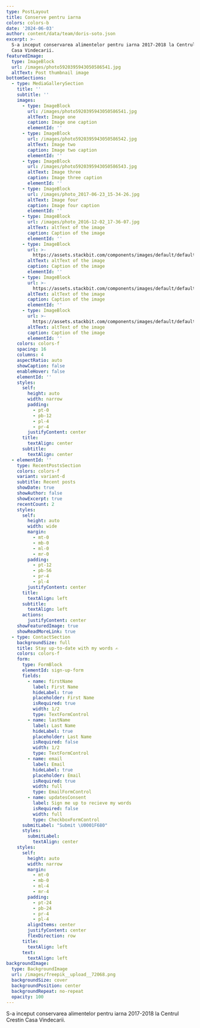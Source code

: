 ```yaml
---
type: PostLayout
title: Conserve pentru iarna
colors: colors-b
date: '2024-06-03'
author: content/data/team/doris-soto.json
excerpt: >-
  S-a inceput conservarea alimentelor pentru iarna 2017-2018 la Centrul Crestin
  Casa Vindecarii.
featuredImage:
  type: ImageBlock
  url: /images/photo5920395943050586541.jpg
  altText: Post thumbnail image
bottomSections:
  - type: MediaGallerySection
    title: ''
    subtitle: ''
    images:
      - type: ImageBlock
        url: /images/photo5920395943050586541.jpg
        altText: Image one
        caption: Image one caption
        elementId: ''
      - type: ImageBlock
        url: /images/photo5920395943050586542.jpg
        altText: Image two
        caption: Image two caption
        elementId: ''
      - type: ImageBlock
        url: /images/photo5920395943050586543.jpg
        altText: Image three
        caption: Image three caption
        elementId: ''
      - type: ImageBlock
        url: /images/photo_2017-06-23_15-34-26.jpg
        altText: Image four
        caption: Image four caption
        elementId: ''
      - type: ImageBlock
        url: /images/photo_2016-12-02_17-36-07.jpg
        altText: altText of the image
        caption: Caption of the image
        elementId: ''
      - type: ImageBlock
        url: >-
          https://assets.stackbit.com/components/images/default/default-image.png
        altText: altText of the image
        caption: Caption of the image
        elementId: ''
      - type: ImageBlock
        url: >-
          https://assets.stackbit.com/components/images/default/default-image.png
        altText: altText of the image
        caption: Caption of the image
        elementId: ''
      - type: ImageBlock
        url: >-
          https://assets.stackbit.com/components/images/default/default-image.png
        altText: altText of the image
        caption: Caption of the image
        elementId: ''
    colors: colors-f
    spacing: 16
    columns: 4
    aspectRatio: auto
    showCaption: false
    enableHover: false
    elementId: ''
    styles:
      self:
        height: auto
        width: narrow
        padding:
          - pt-0
          - pb-12
          - pl-4
          - pr-4
        justifyContent: center
      title:
        textAlign: center
      subtitle:
        textAlign: center
  - elementId: ''
    type: RecentPostsSection
    colors: colors-f
    variant: variant-d
    subtitle: Recent posts
    showDate: true
    showAuthor: false
    showExcerpt: true
    recentCount: 2
    styles:
      self:
        height: auto
        width: wide
        margin:
          - mt-0
          - mb-0
          - ml-0
          - mr-0
        padding:
          - pt-12
          - pb-56
          - pr-4
          - pl-4
        justifyContent: center
      title:
        textAlign: left
      subtitle:
        textAlign: left
      actions:
        justifyContent: center
    showFeaturedImage: true
    showReadMoreLink: true
  - type: ContactSection
    backgroundSize: full
    title: Stay up-to-date with my words ✍️
    colors: colors-f
    form:
      type: FormBlock
      elementId: sign-up-form
      fields:
        - name: firstName
          label: First Name
          hideLabel: true
          placeholder: First Name
          isRequired: true
          width: 1/2
          type: TextFormControl
        - name: lastName
          label: Last Name
          hideLabel: true
          placeholder: Last Name
          isRequired: false
          width: 1/2
          type: TextFormControl
        - name: email
          label: Email
          hideLabel: true
          placeholder: Email
          isRequired: true
          width: full
          type: EmailFormControl
        - name: updatesConsent
          label: Sign me up to recieve my words
          isRequired: false
          width: full
          type: CheckboxFormControl
      submitLabel: "Submit \U0001F680"
      styles:
        submitLabel:
          textAlign: center
    styles:
      self:
        height: auto
        width: narrow
        margin:
          - mt-0
          - mb-0
          - ml-4
          - mr-4
        padding:
          - pt-24
          - pb-24
          - pr-4
          - pl-4
        alignItems: center
        justifyContent: center
        flexDirection: row
      title:
        textAlign: left
      text:
        textAlign: left
backgroundImage:
  type: BackgroundImage
  url: /images/freepik__upload__72068.png
  backgroundSize: cover
  backgroundPosition: center
  backgroundRepeat: no-repeat
  opacity: 100
---
```


S-a inceput conservarea alimentelor pentru iarna 2017-2018 la Centrul Crestin Casa Vindecarii.
